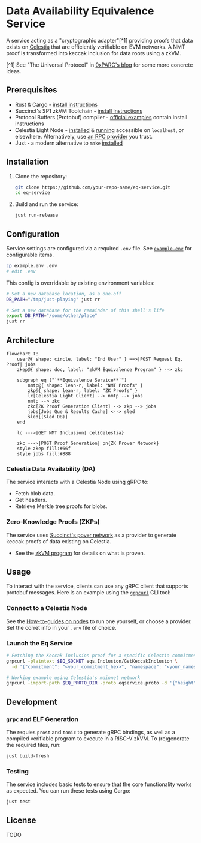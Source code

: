 # Data Availability Equivalence Service

A service acting as a "cryptographic adapter"[^1] providing proofs that data exists on [Celestia](https://celestia.org/) that are efficiently verifiable on EVM networks.
A NMT proof is transformed into keccak inclusion for data roots using a zkVM.

[^1] See "The Universal Protocol" in [0xPARC's blog](https://0xparc.org/blog/programmable-cryptography-1) for some more concrete ideas.

## Prerequisites

- Rust & Cargo - [install instructions](https://www.rust-lang.org/tools/install)
- Succinct's SP1 zkVM Toolchain - [install instructions](https://docs.succinct.xyz/docs/getting-started/install)
- Protocol Buffers (Protobuf) compiler - [official examples](https://github.com/hyperium/tonic/tree/master/examples#examples) contain install instructions
- Celestia Light Node - [installed](https://docs.celestia.org/how-to-guides/celestia-node) & [running](https://docs.celestia.org/tutorials/node-tutorial#auth-token) accessible on `localhost`, or elsewhere. Alternatively, use [an RPC provider](https://github.com/celestiaorg/awesome-celestia/?tab=readme-ov-file#node-operator-contributions) you trust.
- Just - a modern alternative to `make` [installed](https://just.systems/man/en/packages.html)

## Installation

1. Clone the repository:

   ```sh
   git clone https://github.com/your-repo-name/eq-service.git
   cd eq-service
   ```

2. Build and run the service:
   ```sh
   just run-release
   ```

## Configuration

Service settings are configured via a required `.env` file. See [`example.env`](./example.env) for configurable items.

```sh
cp example.env .env
# edit .env
```

This config is overridable by existing environment variables:

```sh
# Set a new database location, as a one-off
DB_PATH="/tmp/just-playing" just rr

# Set a new database for the remainder of this shell's life
export DB_PATH="/some/other/place"
just rr
```

## Architecture

```mermaid
flowchart TB
    user@{ shape: circle, label: "End User" } ==>|POST Request Eq. Proof| jobs
    zkep@{ shape: doc, label: "zkVM Equivalence Program" } --> zkc

    subgraph eq ["`**Equivalence Service**`"]
        nmtp@{ shape: lean-r, label: "NMT Proofs" }
        zkp@{ shape: lean-r, label: "ZK Proofs" }
        lc[Celestia Light Client] --> nmtp --> jobs
        nmtp --> zkc
        zkc[ZK Proof Generation Client] --> zkp --> jobs
        jobs[Jobs Que & Results Cache] <--> sled
        sled[(Sled DB)]
    end

    lc --->|GET NMT Inclusion| cel{Celestia}

    zkc --->|POST Proof Generation| pn{ZK Prover Network}
    style zkep fill:#66f
    style jobs fill:#888
```

### Celestia Data Availability (DA)

The service interacts with a Celestia Node using gRPC to:

- Fetch blob data.
- Get headers.
- Retrieve Merkle tree proofs for blobs.

### Zero-Knowledge Proofs (ZKPs)

The service uses [Succinct's pover network](https://docs.succinct.xyz/docs/generating-proofs/prover-network) as a provider to generate keccak proofs of data existing on Celestia.

- See the [zkVM program](./program-keccak-inclusion/src/main.rs) for details on what is proven.

## Usage

To interact with the service, clients can use any gRPC client that supports protobuf messages. Here is an example using the [`grpcurl`](https://github.com/fullstorydev/grpcurl) CLI tool:

### Connect to a Celestia Node

See the [How-to-guides on nodes](https://docs.celestia.org/how-to-guides/light-node) to run one yourself, or choose a provider.
Set the corret info in your `.env` file of choice.

### Launch the Eq Service

```sh
# Fetching the Keccak inclusion proof for a specific Celestia commitment, namespace, and height
grpcurl -plaintext $EQ_SOCKET eqs.Inclusion/GetKeccakInclusion \
  -d '{"commitment": "<your_commitment_hex>", "namespace": "<your_namespace_hex>", "height": <block height (integer)>}'

# Working example using Celestia's mainnet network
grpcurl -import-path $EQ_PROTO_DIR -proto eqservice.proto -d '{"height": 4214864, "namespace": "3q2+796tvu8=", "commitment":"YcARQRj9KE/7sSXd4090FAONKkPz9ajYKIZq8liv3A0="}' -plaintext $EQ_SOCKET eqs.Inclusion.GetKeccakInclusion
```

## Development

### `grpc` and ELF Generation

The requies `prost` and `tonic` to generate gRPC bindings, as well as a compiled verifiable program to execute in a RISC-V zkVM. To (re)generate the required files, run:

```sh
just build-fresh
```

### Testing

The service includes basic tests to ensure that the core functionality works as expected. You can run these tests using Cargo:

```sh
just test
```

## License

TODO
